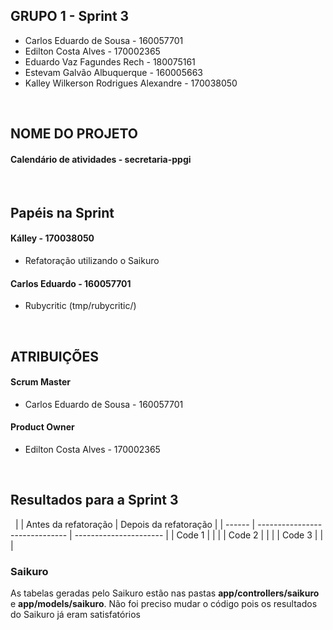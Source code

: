 ## GRUPO 1 - Sprint 3

* Carlos Eduardo de Sousa - 160057701
* Edilton Costa Alves - 170002365
* Eduardo Vaz Fagundes Rech - 180075161
* Estevam Galvão Albuquerque - 160005663
* Kalley Wilkerson Rodrigues Alexandre - 170038050

&nbsp;
## NOME DO PROJETO
#### Calendário de atividades - secretaria-ppgi
&nbsp;
## Papéis na Sprint

#### Kálley - 170038050
* Refatoração utilizando o Saikuro
#### Carlos Eduardo - 160057701
* Rubycritic (tmp/rubycritic/)

&nbsp;
## ATRIBUIÇÕES

#### Scrum Master
* Carlos Eduardo de Sousa - 160057701

#### Product Owner
* Edilton Costa Alves - 170002365

&nbsp;
## Resultados para a Sprint 3
&nbsp;
|        |      Antes da refatoração      |  Depois da refatoração |
| ------ | ------------------------------ | ---------------------- |
| Code 1 |                                |                        |
| Code 2 |                                |                        |
| Code 3 |                                |                        |

### Saikuro
As tabelas geradas pelo Saikuro estão nas pastas **app/controllers/saikuro** e **app/models/saikuro**. Não foi preciso mudar o código pois os resultados do Saikuro já eram satisfatórios

